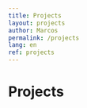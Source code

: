 ```yaml
---
title: Projects
layout: projects
author: Marcos
permalink: /projects
lang: en
ref: projects
---
```

<h1>Projects</h1>
